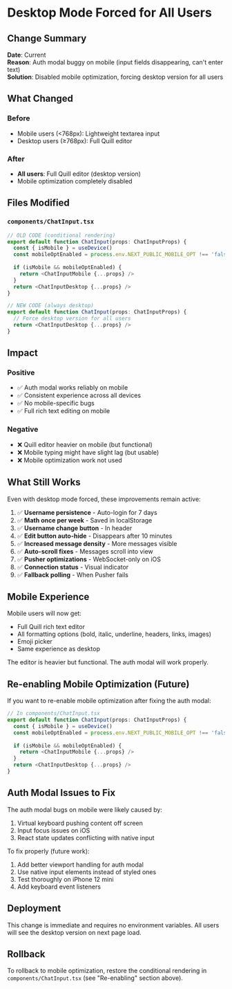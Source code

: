 # Desktop Mode Forced for All Users

## Change Summary

**Date**: Current  
**Reason**: Auth modal buggy on mobile (input fields disappearing, can't enter text)  
**Solution**: Disabled mobile optimization, forcing desktop version for all users

## What Changed

### Before
- Mobile users (<768px): Lightweight textarea input
- Desktop users (≥768px): Full Quill editor

### After
- **All users**: Full Quill editor (desktop version)
- Mobile optimization completely disabled

## Files Modified

### `components/ChatInput.tsx`
```typescript
// OLD CODE (conditional rendering)
export default function ChatInput(props: ChatInputProps) {
  const { isMobile } = useDevice()
  const mobileOptEnabled = process.env.NEXT_PUBLIC_MOBILE_OPT !== 'false'
  
  if (isMobile && mobileOptEnabled) {
    return <ChatInputMobile {...props} />
  }
  return <ChatInputDesktop {...props} />
}

// NEW CODE (always desktop)
export default function ChatInput(props: ChatInputProps) {
  // Force desktop version for all users
  return <ChatInputDesktop {...props} />
}
```

## Impact

### Positive
- ✅ Auth modal works reliably on mobile
- ✅ Consistent experience across all devices
- ✅ No mobile-specific bugs
- ✅ Full rich text editing on mobile

### Negative
- ❌ Quill editor heavier on mobile (but functional)
- ❌ Mobile typing might have slight lag (but usable)
- ❌ Mobile optimization work not used

## What Still Works

Even with desktop mode forced, these improvements remain active:

1. ✅ **Username persistence** - Auto-login for 7 days
2. ✅ **Math once per week** - Saved in localStorage
3. ✅ **Username change button** - In header
4. ✅ **Edit button auto-hide** - Disappears after 10 minutes
5. ✅ **Increased message density** - More messages visible
6. ✅ **Auto-scroll fixes** - Messages scroll into view
7. ✅ **Pusher optimizations** - WebSocket-only on iOS
8. ✅ **Connection status** - Visual indicator
9. ✅ **Fallback polling** - When Pusher fails

## Mobile Experience

Mobile users will now get:
- Full Quill rich text editor
- All formatting options (bold, italic, underline, headers, links, images)
- Emoji picker
- Same experience as desktop

The editor is heavier but functional. The auth modal will work properly.

## Re-enabling Mobile Optimization (Future)

If you want to re-enable mobile optimization after fixing the auth modal:

```typescript
// In components/ChatInput.tsx
export default function ChatInput(props: ChatInputProps) {
  const { isMobile } = useDevice()
  const mobileOptEnabled = process.env.NEXT_PUBLIC_MOBILE_OPT !== 'false'
  
  if (isMobile && mobileOptEnabled) {
    return <ChatInputMobile {...props} />
  }
  return <ChatInputDesktop {...props} />
}
```

## Auth Modal Issues to Fix

The auth modal bugs on mobile were likely caused by:
1. Virtual keyboard pushing content off screen
2. Input focus issues on iOS
3. React state updates conflicting with native input

To fix properly (future work):
1. Add better viewport handling for auth modal
2. Use native input elements instead of styled ones
3. Test thoroughly on iPhone 12 mini
4. Add keyboard event listeners

## Deployment

This change is immediate and requires no environment variables. All users will see the desktop version on next page load.

## Rollback

To rollback to mobile optimization, restore the conditional rendering in `components/ChatInput.tsx` (see "Re-enabling" section above).
